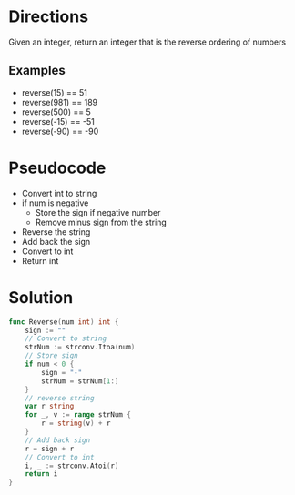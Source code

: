 # Directions

Given an integer, return an integer that is the reverse ordering of numbers

## Examples

* reverse(15) == 51
* reverse(981) == 189
* reverse(500) == 5
* reverse(-15) == -51
* reverse(-90) == -90

# Pseudocode

* Convert int to string
* if num is negative
	* Store the sign if negative number
	* Remove minus sign from the string
* Reverse the string
* Add back the sign
* Convert to int
* Return int

# Solution

```go
func Reverse(num int) int {
	sign := ""
	// Convert to string
	strNum := strconv.Itoa(num)
	// Store sign
	if num < 0 {
		sign = "-"
		strNum = strNum[1:]
	}
	// reverse string
	var r string
	for _, v := range strNum {
		r = string(v) + r
	}
	// Add back sign
	r = sign + r
	// Convert to int
	i, _ := strconv.Atoi(r)
	return i
}
```